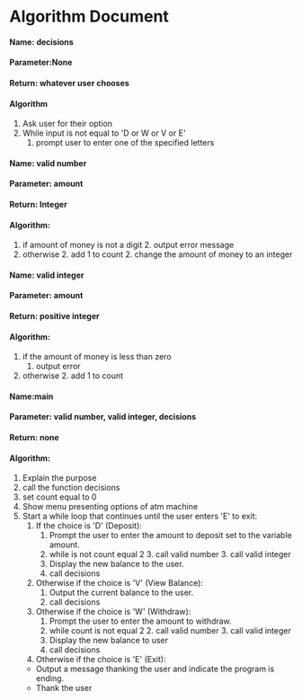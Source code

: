 # Algorithm Document


#### Name: decisions
#### Parameter:None
#### Return: whatever user chooses 
#### Algorithm
1. Ask user for their option 
2.  While input is not equal to 'D or W or V or E' 
    1. prompt user to enter one of the specified letters


#### Name: valid number
#### Parameter: amount
#### Return: Integer
#### Algorithm:
1. if amount of money is not a digit 
   2. output error message
2. otherwise
   2. add 1 to count 
   2. change the amount of money to an integer

#### Name: valid integer
#### Parameter: amount
#### Return: positive integer
#### Algorithm:
1. if the amount of money is less than zero
   1. output error
2. otherwise
   2. add 1 to count 

#### Name:main
#### Parameter: valid number, valid integer, decisions
#### Return: none
#### Algorithm:
1. Explain the purpose
2. call the function decisions
3. set count equal to 0
4. Show menu presenting options of atm machine
4. Start a while loop that continues until the user enters 'E' to exit:
   1. If the choice is 'D' (Deposit):
      1. Prompt the user to enter the amount to deposit set to the variable amount.
      2. while is not count equal 2
         3. call valid number
         3. call valid integer
      4. Display the new balance to the user.
      5. call decisions
   4. Otherwise if the choice is 'V' (View Balance):
      1. Output the current balance to the user.
      2. call decisions
   5. Otherwise if the choice is 'W' (Withdraw):
      1. Prompt the user to enter the amount to withdraw.
      2. while count is not equal 2
         2. call valid number
         3. call valid integer
      4. Display the new balance to user
      5. call decisions
   6. Otherwise if the choice is 'E' (Exit):
   - Output a message thanking the user and indicate the program is ending.
   - Thank the user

